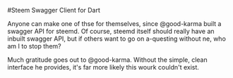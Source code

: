 #Steem Swagger Client for Dart

Anyone can make one of thse for themselves, since @good-karma built a swagger API for steemd.  Of course, steemd itself should really have an inbuilt swagger API, but if others want to go on a-questing without ne, who am I to stop them? 

Much gratitude goes out to @good-karma.  Without the simple, clean interface he provides, it's far more likely this wourk couldn't exist.  
